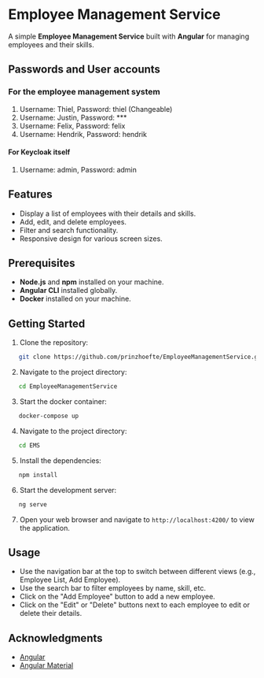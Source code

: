 # Employee Management Service

A simple **Employee Management Service** built with **Angular** for managing employees and their skills.

## Passwords and User accounts
### For the employee management system
1. Username: Thiel, Password: thiel (Changeable)
2. Username: Justin, Password: ***
3. Username: Felix, Password: felix
4. Username: Hendrik, Password: hendrik
#### For Keycloak itself
1. Username: admin, Password: admin

## Features

- Display a list of employees with their details and skills.
- Add, edit, and delete employees.
- Filter and search functionality.
- Responsive design for various screen sizes.

## Prerequisites

- **Node.js** and **npm** installed on your machine.
- **Angular CLI** installed globally.
- **Docker** installed on your machine.

## Getting Started

1. Clone the repository:
```bash
   git clone https://github.com/prinzhoefte/EmployeeManagementService.git
```

2. Navigate to the project directory:
```bash
   cd EmployeeManagementService
```

3. Start the docker container:
```bash
   docker-compose up
```

4. Navigate to the project directory:
```bash
   cd EMS
```

5. Install the dependencies:
```bash
   npm install
```

6. Start the development server:
```bash
   ng serve
```

7. Open your web browser and navigate to `http://localhost:4200/` to view the application.

## Usage

- Use the navigation bar at the top to switch between different views (e.g., Employee List, Add Employee).
- Use the search bar to filter employees by name, skill, etc.
- Click on the "Add Employee" button to add a new employee.
- Click on the "Edit" or "Delete" buttons next to each employee to edit or delete their details.

## Acknowledgments

- [Angular](https://angular.io/)
- [Angular Material](https://material.angular.io/)
